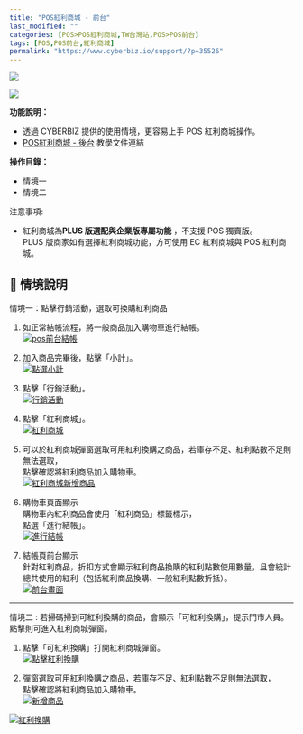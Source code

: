 ```yaml
---
title: "POS紅利商城 - 前台"
last_modified: ""
categories: [POS>POS紅利商城,TW台灣站,POS>POS前台]
tags: [POS,POS前台,紅利商城]
permalink: "https://www.cyberbiz.io/support/?p=35526"
---
```


![](https://www.cyberbiz.io/support/wp-content/uploads/適用站別.png)

[![](https://www.cyberbiz.io/support/wp-content/uploads/台灣站.png)](https://www.cyberbiz.io/support/?page_id=2490)

**功能說明：**  

* 透過 CYBERBIZ 提供的使用情境，更容易上手 POS 紅利商城操作。 
* [POS紅利商城 - 後台](https://www.cyberbiz.io/support/?p=35549) 教學文件連結

**操作目錄：**

* 情境一
* 情境二

注意事項:  

* 紅利商城為**PLUS 版選配與企業版專屬功能** ，不支援 POS 獨賣版。  
PLUS 版商家如有選擇紅利商城功能，方可使用 EC 紅利商城與 POS 紅利商城。



## 📌 情境說明



情境一：點擊行銷活動，選取可換購紅利商品




1. 如正常結帳流程，將一般商品加入購物車進行結帳。  
[![pos前台結帳](https://www.cyberbiz.io/support/wp-content/uploads/POS紅利商城-前台01.png)](https://www.cyberbiz.io/support/wp-content/uploads/POS紅利商城-前台01.png)




2. 加入商品完畢後，點擊「小計」。  
[![點選小計](https://www.cyberbiz.io/support/wp-content/uploads/POS紅利商城-前台02.png)](https://www.cyberbiz.io/support/wp-content/uploads/POS紅利商城-前台02.png)




3. 點擊「行銷活動」。  
[![行銷活動](https://www.cyberbiz.io/support/wp-content/uploads/POS紅利商城-前台03.png)](https://www.cyberbiz.io/support/wp-content/uploads/POS紅利商城-前台03.png)




4. 點擊「紅利商城」。  
[![紅利商城](https://www.cyberbiz.io/support/wp-content/uploads/POS紅利商城-前台04.png)](https://www.cyberbiz.io/support/wp-content/uploads/POS紅利商城-前台04.png)




5. 可以於紅利商城彈窗選取可用紅利換購之商品，若庫存不足、紅利點數不足則無法選取，  
點擊確認將紅利商品加入購物車。  
[![紅利商城新增商品](https://www.cyberbiz.io/support/wp-content/uploads/POS紅利商城-前台05.png)](https://www.cyberbiz.io/support/wp-content/uploads/POS紅利商城-前台05.png)




6. 購物車頁面顯示  
購物車內紅利商品會使用「紅利商品」標籤標示，  
點選「進行結帳」。  
[![進行結帳](https://www.cyberbiz.io/support/wp-content/uploads/POS紅利商城-前台06.png)](https://www.cyberbiz.io/support/wp-content/uploads/POS紅利商城-前台06.png)




7. 結帳頁前台顯示  
針對紅利商品，折扣方式會顯示紅利商品換購的紅利點數使用數量，且會統計總共使用的紅利（包括紅利商品換購、一般紅利點數折抵）。  
[![前台畫面](https://www.cyberbiz.io/support/wp-content/uploads/POS紅利商城-前台07.png)](https://www.cyberbiz.io/support/wp-content/uploads/POS紅利商城-前台07.png)




* * *



情境二 : 若掃碼掃到可紅利換購的商品，會顯示「可紅利換購」，提示門市人員。點擊則可進入紅利商城彈窗。




1. 點擊「可紅利換購」打開紅利商城彈窗。  
[![點擊紅利換購](https://www.cyberbiz.io/support/wp-content/uploads/POS紅利商城-前台08.png)](https://www.cyberbiz.io/support/wp-content/uploads/POS紅利商城-前台08.png)




2. 彈窗選取可用紅利換購之商品，若庫存不足、紅利點數不足則無法選取，  
點擊確認將紅利商品加入購物車。  
[![新增商品](https://www.cyberbiz.io/support/wp-content/uploads/POS紅利商城-前台09.png)](https://www.cyberbiz.io/support/wp-content/uploads/POS紅利商城-前台09.png)



[![紅利換購](https://www.cyberbiz.io/support/wp-content/uploads/POS紅利商城-前台10.png)](https://www.cyberbiz.io/support/wp-content/uploads/POS紅利商城-前台10.png)

